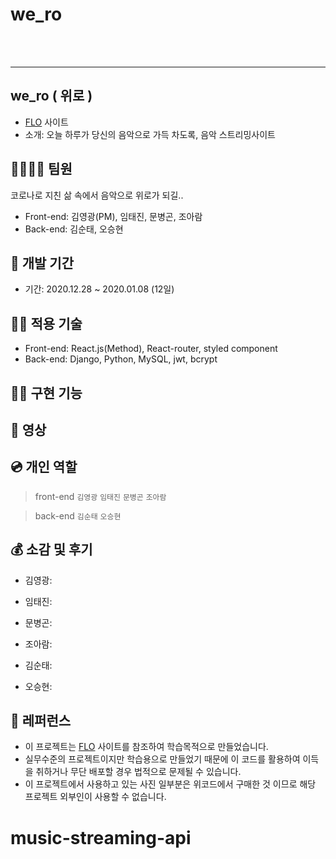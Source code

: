 # we_ro

<br><br>

---

## we_ro ( 위로 )

- [FLO](https://www.music-flo.com/) 사이트
- 소개: 오늘 하루가 당신의 음악으로 가득 차도록, 음악 스트리밍사이트

## 👨‍👩‍👧‍👦 팀원

코로나로 지친 삶 속에서 음악으로 위로가 되길..

- Front-end: 김영광(PM), 임태진, 문병곤, 조아람
- Back-end: 김순태, 오승현

## 📅 개발 기간

- 기간: 2020.12.28 ~ 2020.01.08 (12일)

## 🧑‍💻 적용 기술

- Front-end: React.js(Method), React-router, styled component
- Back-end: Django, Python, MySQL, jwt, bcrypt

## 💁‍♀️ 구현 기능

## 🎥 영상


## 💿 개인 역할

> front-end
> `김영광` 
> `임태진` 
> `문병곤` 
> `조아람`

> back-end
> `김순태` 
> `오승현` 

## 💰 소감 및 후기

- 김영광:

- 임태진:

- 문병곤:

- 조아람:

- 김순태:

- 오승현:


## 💎 레퍼런스

- 이 프로젝트는 [FLO](https://www.music-flo.com/) 사이트를 참조하여 학습목적으로 만들었습니다.
- 실무수준의 프로젝트이지만 학습용으로 만들었기 때문에 이 코드를 활용하여 이득을 취하거나 무단 배포할 경우 법적으로 문제될 수 있습니다.
- 이 프로젝트에서 사용하고 있는 사진 일부분은 위코드에서 구매한 것 이므로 해당 프로젝트 외부인이 사용할 수 없습니다.

# music-streaming-api
